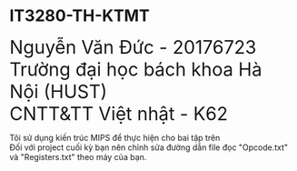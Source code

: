 # IT3280-TH-KTMT
<font size="+3">Nguyễn Văn Đức - 20176723<br>
	Trường đại học bách khoa Hà Nội (HUST)<br>
	CNTT&TT Việt nhật - K62<br>
</font>
<div>Tôi sử dụng kiến trúc MIPS để thực hiện cho bai tập trên</div>
<div>Đối với project cuối kỳ bạn nên chỉnh sửa đường dẫn file đọc "Opcode.txt" và "Registers.txt" theo máy của bạn.</div>
